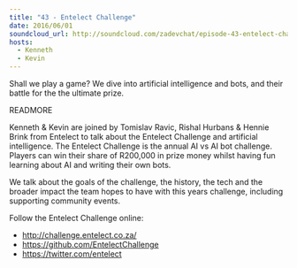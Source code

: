 ```yaml
---
title: "43 - Entelect Challenge"
date: 2016/06/01
soundcloud_url: http://soundcloud.com/zadevchat/episode-43-entelect-challenge
hosts:
  - Kenneth
  - Kevin
---
```


Shall we play a game? We dive into artificial intelligence and bots, and their battle for the the ultimate prize.

READMORE

Kenneth & Kevin are joined by Tomislav Ravic, Rishal Hurbans & Hennie Brink from Entelect to talk about the Entelect Challenge and artificial intelligence. The Entelect Challenge is the annual AI vs AI bot challenge. Players can win their share of R200,000 in prize money whilst having fun learning about AI and writing their own bots.

We talk about the goals of the challenge, the history, the tech and the broader impact the team hopes to have with this years challenge, including supporting community events.

Follow the Entelect Challenge online:

- http://challenge.entelect.co.za/
- https://github.com/EntelectChallenge
- https://twitter.com/entelect
